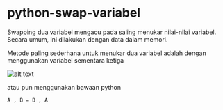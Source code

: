 # python-swap-variabel

Swapping dua variabel mengacu pada saling menukar nilai-nilai variabel. Secara umum, ini dilakukan dengan data dalam memori.

Metode paling sederhana untuk menukar dua variabel adalah dengan menggunakan variabel sementara ketiga

![alt text](https://www.w3resource.com/w3r_images/basic-91.png)

atau pun menggunakan bawaan python

```A , B = B , A```

